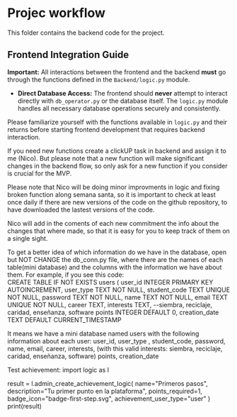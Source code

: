 # Projec workflow

This folder contains the backend code for the project.

## Frontend Integration Guide

**Important:** All interactions between the frontend and the backend **must** go through the functions defined in the `Backend/logic.py` module.
* **Direct Database Access:** The frontend should **never** attempt to interact directly with `db_operator.py` or the database itself. The `logic.py` module handles all necessary database operations securely and consistently.

Please familiarize yourself with the functions available in `logic.py` and their returns before starting frontend development that requires backend interaction.

If you need new functions create a clickUP task in backend and assign it to me (Nico). But please note that a new function will make significant changes in the backend flow, so only ask for a new function if you consider is crucial for the MVP.

Please note that Nico will be doing minor improvments in logic and fixing broken function along semana santa, so it is important to check at least once daily if there are new versions of the code on the github repository, to have downloaded the lastest versions of the code.

Nico will add in the coments of each new commitment the info about the changes that where made, so that it is easy for you to keep track of them on a single sight. 

To get a better idea of which information do we have in the database, open but NOT CHANGE the db_conn.py file, where there are the names of each table(mini database) and the columns with the information we have about them.
For example, if you see this code:             
CREATE TABLE IF NOT EXISTS users (
                user_id INTEGER PRIMARY KEY AUTOINCREMENT,
                user_type TEXT NOT NULL,
                student_code TEXT UNIQUE NOT NULL,
                password TEXT NOT NULL,
                name TEXT NOT NULL,
                email TEXT UNIQUE NOT NULL,
                career TEXT,
                interests TEXT, --siembra, reciclaje, caridad, enseñanza, software
                points INTEGER DEFAULT 0,
                creation_date TEXT DEFAULT CURRENT_TIMESTAMP
                
It means we have a mini database named users with the following information about each user: 
                user_id,
                user_type ,
                student_code,
                password,
                name,
                email,
                career,
                interests, (with this valid interests: siembra, reciclaje, caridad, enseñanza, software)
                points,
                creation_date

Test achievement:
import logic as l

result = l.admin_create_achievement_logic(
    name="Primeros pasos", 
    description="Tu primer punto en la plataforma", 
    points_required=1, 
    badge_icon="badge-first-step.svg", 
    achievement_user_type="user"
)
print(result)